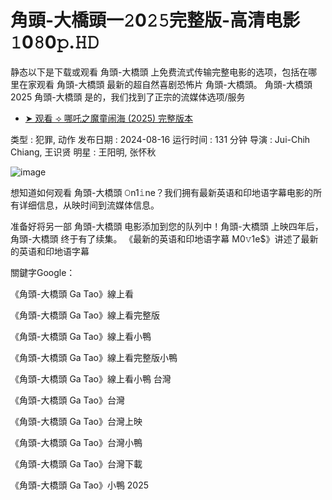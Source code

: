 # 角頭-大橋頭一𝟸0𝟸𝟻完整版-高清电影𝟷0𝟾0𝚙.𝙷𝙳

静态以下是下载或观看 角頭-大橋頭 上免费流式传输完整电影的选项，包括在哪里在家观看 角頭-大橋頭 最新的超自然喜剧恐怖片 角頭-大橋頭。 角頭-大橋頭 2025 角頭-大橋頭 是的，我们找到了正宗的流媒体选项/服务

- [➤ 观看 ⟢ 哪吒之魔童闹海 (2025) 完整版本](https://t.co/0P0yaYenVh)
 
类型 : 犯罪, 动作
发布日期 : 2024-08-16
运行时间 : 131 分钟
导演 : Jui-Chih Chiang, 王识贤
明星 : 王阳明, 张怀秋

![image](https://github.com/user-attachments/assets/e3227e60-a995-4324-ab65-866f71d0f3c3)

想知道如何观看 角頭-大橋頭 𝙾n1𝚒ne？我们拥有最新英语和印地语字幕电影的所有详细信息，从映时间到流媒体信息。

准备好将另一部 角頭-大橋頭 电影添加到您的队列中！角頭-大橋頭 上映四年后，角頭-大橋頭 终于有了续集。 《最新的英语和印地语字幕 M0𝚟1e$》讲述了最新的英语和印地语字幕

關鍵字Google：

《角頭-大橋頭 Ga Tao》線上看

《角頭-大橋頭 Ga Tao》線上看完整版

《角頭-大橋頭 Ga Tao》線上看小鴨

《角頭-大橋頭 Ga Tao》線上看完整版小鴨

《角頭-大橋頭 Ga Tao》線上看小鴨 台灣

《角頭-大橋頭 Ga Tao》台灣

《角頭-大橋頭 Ga Tao》台灣上映

《角頭-大橋頭 Ga Tao》台灣小鴨

《角頭-大橋頭 Ga Tao》台灣下載

《角頭-大橋頭 Ga Tao》小鴨 2025
